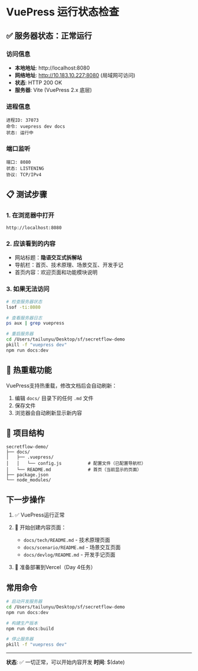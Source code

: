 # VuePress 运行状态检查

## ✅ 服务器状态：正常运行

### 访问信息
- **本地地址**: http://localhost:8080
- **网络地址**: http://10.183.10.227:8080 (局域网可访问)
- **状态**: HTTP 200 OK
- **服务器**: Vite (VuePress 2.x 底层)

### 进程信息
```
进程ID: 37073
命令: vuepress dev docs
状态: 运行中
```

### 端口监听
```
端口: 8080
状态: LISTENING
协议: TCP/IPv4
```

## 📋 测试步骤

### 1. 在浏览器中打开
```
http://localhost:8080
```

### 2. 应该看到的内容
- 网站标题：**隐语交互式拆解站**
- 导航栏：首页、技术原理、场景交互、开发手记
- 首页内容：欢迎页面和功能模块说明

### 3. 如果无法访问
```bash
# 检查服务器状态
lsof -ti:8080

# 查看服务器日志
ps aux | grep vuepress

# 重启服务器
cd /Users/tailunyu/Desktop/sf/secretflow-demo
pkill -f "vuepress dev"
npm run docs:dev
```

## 🔄 热重载功能

VuePress支持热重载，修改文档后会自动刷新：
1. 编辑 `docs/` 目录下的任何 `.md` 文件
2. 保存文件
3. 浏览器会自动刷新显示新内容

## 📂 项目结构

```
secretflow-demo/
├── docs/
│   ├── .vuepress/
│   │   └── config.js          # 配置文件（已配置导航栏）
│   └── README.md              # 首页（当前显示的页面）
├── package.json
└── node_modules/
```

## 下一步操作

1. ✅ VuePress运行正常
2. 📝 开始创建内容页面：
   - `docs/tech/README.md` - 技术原理页面
   - `docs/scenario/README.md` - 场景交互页面
   - `docs/devlog/README.md` - 开发手记页面

3. 🚀 准备部署到Vercel（Day 4任务）

## 常用命令

```bash
# 启动开发服务器
cd /Users/tailunyu/Desktop/sf/secretflow-demo
npm run docs:dev

# 构建生产版本
npm run docs:build

# 停止服务器
pkill -f "vuepress dev"
```

---

**状态**: ✅ 一切正常，可以开始内容开发
**时间**: $(date)

